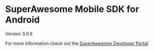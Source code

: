 SuperAwesome Mobile SDK for Android
===================================

Version 3.0.6

For more information check out the [SuperAwesome Developer Portal](http://developers.superawesome.tv/docs/androidsdk).

